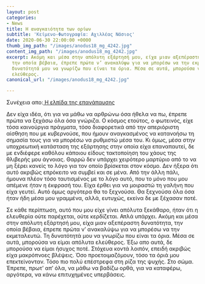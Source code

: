 ```yaml
---
layout: post
categories:
- News
title: Η αναγκαιότητα των ορίων
subtitle: 'Κείμενο-Φωτογραφία: Αχιλλέας Νάσιος'
date: 2020-06-30 22:00:00 +0000
thumb_img_path: "/images/anodus18_mg_4242.jpg"
content_img_path: "/images/anodus18_mg_4242.jpg"
excerpt: Ακόμη και μέσα στην απόλυτη εξάρτησή μου, είχα μιαν αξεπέραστη δυνατότητα,
  την οποία βέβαια, έπρεπε πρώτα ν’ ανακαλύψω για να μπορέσω να την εκμεταλευτώ. Τη
  δυνατότητά μου να γνωρίζω που είναι τα όρια. Μέσα σε αυτά, μπορούσα να είμαι απόλυτα
  ελεύθερος.
canonical_url: "/images/anodus18_mg_4242.jpg"

---
```

Συνέχεια απο:<a href="https://hocusphotus.com/posts/anodus-17/" target="blank"> Η ελπίδα της επανάπαυσης</a>

Δεν είχα ιδέα, ότι για να μάθω να αρθρώνω όσα ήθελα να πω, έπρεπε πρώτα να ξεχάσω όλα όσα γνώριζα. Ο κόσμος ετούτος, ο φωτεινός, είχε τόσα καινούργια πράγματα, τόσο διαφορετικά από την απεριόριστη αίσθηση που με κυβερνούσε, που ήμουν αναγκασμένος να κατανοήσω τη σημασία τους για να μπορέσω να ρυθμιστώ μέσα του. Κι όμως, μέσα στην υποχρεωτική κατάσταση της εξάρτησης στην οποία είχα επαναπαυτεί, δε με ενδιέφερε καθόλου κάποιου είδους τακτοποίηση του χάους της θλιβερής μου άγνοιας. Θαρρώ δεν υπάρχει χειρότερο μαρτύριο από το να μη ξέρει κανείς το λόγο για τον οποίο βρίσκεται στον κόσμο. Δεν ήξερα ότι αυτό ακριβώς επρόκειτο να συμβεί και σε μένα. Από την άλλη πάλι, ήμουνα πλέον τόσο ταυτισμένος με το λόγο αυτό, που το μόνο που μου απέμενε ήταν η έκφρασή του. Είχα έρθει για να μοιραστώ τη γαλήνη που είχα γευτεί. Αυτό όμως αργότερα θα το ξεχνούσα. Θα ξεχνούσα όλα όσα ήταν ήδη μέσα μου γραμμένα, αλλά, ευτυχώς, εκείνα δε με ξέχασαν ποτέ.

Σε κάθε περίπτωση, αυτό που μου είχε γίνει απόλυτα ξεκάθαρο, ήταν ότι η ελευθερία ούτε παρέχεται, ούτε κερδίζεται. Απλά υπάρχει. Ακόμη και μέσα στην απόλυτη εξάρτησή μου, είχα μιαν αξεπέραστη δυνατότητα, την οποία βέβαια, έπρεπε πρώτα ν’ ανακαλύψω για να μπορέσω να την εκμεταλευτώ. Τη δυνατότητά μου να γνωρίζω που είναι τα όρια. Μέσα σε αυτά, μπορούσα να είμαι απόλυτα ελεύθερος. Έξω απο αυτά, δε μπορούσα να είμαι ήσυχος ποτέ. Στόχευα κοντά λοιπόν, επειδή ακριβώς είχα μακρόπνοες βλέψεις. Όσο προετοιμαζόμουν, τόσο τα όριά μου επεκτείνονταν. Τόσο πιο πολύ επέστρεφα στη ρίζα της ψυχής. Στο σώμα. Έπρεπε, πρωτ’ απ’ όλα, να μάθω να βαδίζω ορθά, για να καταφέρω, αργότερα, να κάνω επιτυχημένες υπερβάσεις.